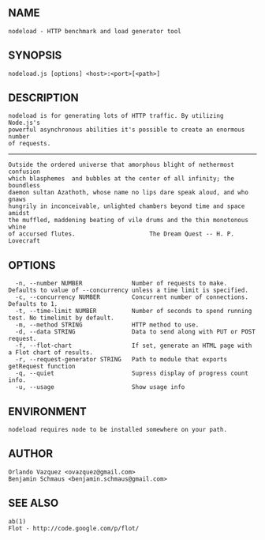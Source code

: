 NAME
----

    nodeload - HTTP benchmark and load generator tool

SYNOPSIS
--------

    nodeload.js [options] <host>:<port>[<path>]

DESCRIPTION
-----------

    nodeload is for generating lots of HTTP traffic. By utilizing Node.js's
    powerful asynchronous abilities it's possible to create an enormous number
    of requests.

----

    Outside the ordered universe that amorphous blight of nethermost confusion
    which blasphemes  and bubbles at the center of all infinity; the boundless
    daemon sultan Azathoth, whose name no lips dare speak aloud, and who gnaws
    hungrily in inconceivable, unlighted chambers beyond time and space amidst
    the muffled, maddening beating of vile drums and the thin monotonous whine
    of accursed flutes.                     The Dream Quest -- H. P. Lovecraft

OPTIONS
-------
    
      -n, --number NUMBER              Number of requests to make. Defaults to value of --concurrency unless a time limit is specified.
      -c, --concurrency NUMBER         Concurrent number of connections. Defaults to 1.
      -t, --time-limit NUMBER          Number of seconds to spend running test. No timelimit by default.
      -m, --method STRING              HTTP method to use.
      -d, --data STRING                Data to send along with PUT or POST request.
      -f, --flot-chart                 If set, generate an HTML page with a Flot chart of results.
      -r, --request-generator STRING   Path to module that exports getRequest function
      -q, --quiet                      Supress display of progress count info.
      -u, --usage                      Show usage info

ENVIRONMENT
-----------

    nodeload requires node to be installed somewhere on your path.

AUTHOR
------

    Orlando Vazquez <ovazquez@gmail.com>
    Benjamin Schmaus <benjamin.schmaus@gmail.com>

SEE ALSO
--------

    ab(1)
    Flot - http://code.google.com/p/flot/
